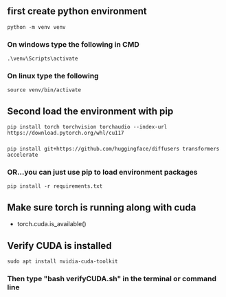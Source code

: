 ## first create python environment
    python -m venv venv
 ### On windows type the following in CMD
    .\venv\Scripts\activate
 ### On linux type the following
    source venv/bin/activate


## Second load the environment with pip
    pip install torch torchvision torchaudio --index-url https://download.pytorch.org/whl/cu117
###
    pip install git+https://github.com/huggingface/diffusers transformers accelerate
### OR...you can just use pip to load environment packages
    pip install -r requirements.txt

###
###
## Make sure torch is running along with cuda
- torch.cuda.is_available()

## Verify CUDA is installed
    sudo apt install nvidia-cuda-toolkit
 ### Then type "bash verifyCUDA.sh" in the terminal or command line